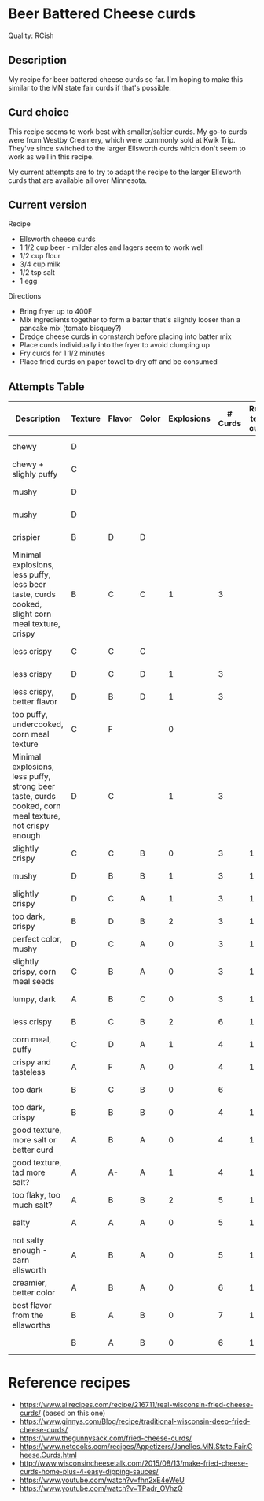 # Beer Battered Cheese curds

Quality: RCish

## Description

My recipe for beer battered cheese curds so far. I'm hoping to make this similar to the MN state fair curds if that's possible.

## Curd choice

This recipe seems to work best with smaller/saltier curds. My go-to curds were from Westby Creamery, which were commonly sold at Kwik Trip.
They've since switched to the larger Ellsworth curds which don't seem to work as well in this recipe.

My current attempts are to try to adapt the recipe to the larger Ellsworth curds that are available all over Minnesota.

## Current version

Recipe
* Ellsworth cheese curds
* 1 1/2 cup beer - milder ales and lagers seem to work well
* 1/2 cup flour
* 3/4 cup milk
* 1/2 tsp salt
* 1 egg

Directions
* Bring fryer up to 400F
* Mix ingredients together to form a batter that's slightly looser than a pancake mix (tomato bisquey?)
* Dredge cheese curds in cornstarch before placing into batter mix
* Place curds individually into the fryer to avoid clumping up
* Fry curds for 1 1/2 minutes
* Place fried curds on paper towel to dry off and be consumed

## Attempts Table

| Description | Texture | Flavor | Color | Explosions | # Curds | Room temp curds | Start temp | End temp | Fry time | Brand | Consistency | Flour (cups) | Beer (cups) | Milk (cups) | Salt (tsp) | Egg (whole) | Baking Powder (tsp) | Corn meal (cup) | Corn starch (cup) | Date
| ----------- | ------- | ------ | ----- | ---------- | ------- | --------------- | ---------- | -------- | -------- | ----- | ----------- | ------------ | ----------- | ----------- | ---------- | ----------- | ------------------- | --------------- | ----------------- | ----
| chewy | D | | | | | | | 350 | 2 | Ellsworth | pancake | bread + ap | 0.375 | 0.125 | 1 | 1 | 0 | 0 | 0 | 2019-06-11
| chewy + slighly puffy | C | | | | | | | 380 | 2 | Ellsworth | soupy | 0.5 | yes | yes | 1 | 1 | 0.25 | 0 | 0 | 2019-06-11
| mushy | D | | | | | | | | 2 | Ellsworth | soupy | 0.5 | yes | yes | 1 | 2 | 0.25 | 0 | 0 | 2019-06-11
| mushy | D | | | | | | | | 2 | Ellsworth | bisque | 0.75 | yes | yes | 1 | 2 | 0.25 | 0 | 0 | 2019-06-11
| crispier | B | D | D | | | | | | 2 | Ellsworth | soupy | 0.5 | yes | yes | 1 | 0 | 0 | 0 | 0 | 2019-06-11
| Minimal explosions, less puffy, less beer taste, curds cooked, slight corn meal texture, crispy | B | C | C | 1 | 3 | | | | 1.5 | Ellsworth | bisque | 0.5 | 0.5 | 0 | 0.5 | 1 | 0.5 | 0.25 | 0 | 2019-06-11
| less crispy | C | C | C | | | | | 400 | 1 | Ellsworth | bisque | 0.5 | yes | yes | 1 | 0.5 | 0 | 0 | 0 | 2019-06-11
| less crispy | D | C | D | 1 | 3 | | | 360 | 2 | Ellsworth | bisque | 0.5 | yes | yes | 1 | 0.5 | 0 | 0 | 0.25 | 2019-06-11
| less crispy, better flavor | D | B | D | 1 | 3 | | | 380 | 1 | Ellsworth | bisque | 0.5 | yes | yes | 1 | 0.5 | 0 | 0 | 0.25 | 2019-06-11
| too puffy, undercooked, corn meal texture | C | F | | 0 | | | | | 2 | Ellsworth | dough | 0.5 | 0.125 | 0 | 0.5 | 1 | 0.5 | 0.25 | 0 | 2019-06-11
| Minimal explosions, less puffy, strong beer taste, curds cooked, corn meal texture, not crispy enough | D | C | | 1 | 3 | | | | 2 | Ellsworth | pancake | 0.5 | 0.25 | 0 | 0.5 | 1 | 0.5 | 0.25 | 0 | 2019-06-11
| slightly crispy | C | C | B | 0 | 3 | 1 | | 360 | gold | Ellsworth | bisque | 0.5 | 0.5 | 0.25 | 0.5 | 1 | 0 | 0 | 0 | 2019-06-12
| mushy | D | B | B | 1 | 3 | 1 | | 360 | 3 | North | bisque | 0.5 | 0.5 | 0.25 | 0.5 | 1 | 0 | 0 | 0 | 2019-06-12
| slightly crispy | D | C | A | 1 | 3 | 1 | 400 | 350 | 3 | North | bisque | 0.5 | 0.5 | 0.25 | 0.5 | 1 | 0.5 | 0 | 0 | 2019-06-12
| too dark, crispy | B | D | B | 2 | 3 | 1 | 400 | 350 | 3 | Door | bisque | 0.5 | 0.5 | 0.25 | 0.5 | 1 | 1 | 0 | 0 | 2019-06-12
| perfect color, mushy | D | C | A | 0 | 3 | 1 | 400 | 360 | 2 | North | bisque | 0.5 | 0.5 | 0.25 | 0.5 | 1 | 1 | 0 | 0 | 2019-06-12
| slightly crispy, corn meal seeds | C | B | A | 0 | 3 | 1 | 400 | 365 | 2 | Ellsworth | bisque | 0.5 | 0.5 | 0.25 | 0.5 | 1 | 1 | 0.25 | 0 | 2019-06-12
| lumpy, dark | A | B | C | 0 | 3 | 1 | 390 | | 2 | North | dredge | 0.5 | 0.5 | 0.5 | 0.5 | 0 | 0.5 | 0 | 0 | 2019-06-12
| less crispy | B | C | B | 2 | 6 | 1 | 390 | 360 | 1.5 | North | dredge | 0.5 | 0.5 | 0.5 | 0.5 | 0 | 0.5 | 0 | 0 | 2019-06-12
| corn meal, puffy | C | D | A | 1 | 4 | 1 | 388 | | 2 | North | dredge + batter | 0.5 | 0.5 | 0.25 | 0.5 | 1 | 1 | 0.25 | 0 | 2019-06-12
| crispy and tasteless | A | F | A | 0 | 4 | 1 | 380 | | 2 | North | cake | 0.5 | 0.75 | 0 | 0.5 | 0 | 0.75 | 0 | 0 | 2019-06-12
| too dark | B | C | B | 0 | 6 | | 400 | 350 | 2 | North | bisque | 0.5 | 1 | 0 | 0.5 | 0 | 0.75 | 0 | 0 | 2019-06-12
| too dark, crispy | B | B | B | 0 | 4 | 1 | 400 | 380 | 2 | North | bisque | 0.5 | 1 | 0 | 0.5 | 1 | 0.75 | 0 | 0 | 2019-06-12
| good texture, more salt or better curd | A | B | A | 0 | 4 | 1 | 380 | 338 | 1.5 | North | soupy | 0.5 | 1 | 0 | 0.5 | 1 | 0.75 | 0 | 0 | 2019-06-12
| good texture, tad more salt? | A | A- | A | 1 | 4 | 1 | 390 | | 1.5 | Ellsworth | soupy | 0.5 | 1.5 | 0 | 0.5 | 1 | 0.75 | 0 | 0 | 2019-06-13
| too flaky, too much salt? | A | B | B | 2 | 5 | 1 | 400 | 350 | 1.5 | Ellsworth | soupy | 0.5 | 1.5 | 0 | 1 | 1 | 0.75 | 0 | 0 | 2019-06-13
| salty | A | A | A | 0 | 5 | 1 | 400 | 350 | 1.5 | North | foamy? | 0.75 | 1.5 | 0 | 1 | 1 | 0.75 | 0 | 0 | 2019-06-13
| not salty enough - darn ellsworth | A | B | A | 0 | 5 | 1 | 400 | 350 | 1.5 | Ellsworth | foamy? | 0.75 | 1.5 | 0 | 1 | 1 | 0.75 | 0 | 0 | 2019-06-13
| creamier, better color | A | B | A | 0 | 6 | 1 | 400 | 350 | 1.5 | Ellsworth | foamy? | 1.25 | 1.5 | 0.25 | 1 | 1 | 0.75 | 0 | 0 | 2019-06-13
| best flavor from the ellsworths | B | A | B | 0 | 7 | 1 | 400 | 350 | 1.5 | Ellsworth | foamy? | 0.5 | 1.25 | 0.75 | 0.5 | 1 | 0 | 0 | 0 | 2019-06-13
|  | B | A | B | 0 | 6 | 1 | 400 | 350 | 1.5 | Ellsworth | foamy? | 0.5 | 1.25 | 0.75 | 0.5 | 1 | 0 | 0 | 0 | 2019-06-13

# Reference recipes

* https://www.allrecipes.com/recipe/216711/real-wisconsin-fried-cheese-curds/ (based on this one)
* https://www.ginnys.com/Blog/recipe/traditional-wisconsin-deep-fried-cheese-curds/
* https://www.thegunnysack.com/fried-cheese-curds/
* https://www.netcooks.com/recipes/Appetizers/Janelles.MN.State.Fair.Cheese.Curds.html
* http://www.wisconsincheesetalk.com/2015/08/13/make-fried-cheese-curds-home-plus-4-easy-dipping-sauces/
* https://www.youtube.com/watch?v=fhn2xE4eWeU
* https://www.youtube.com/watch?v=TPadr_OVhzQ

